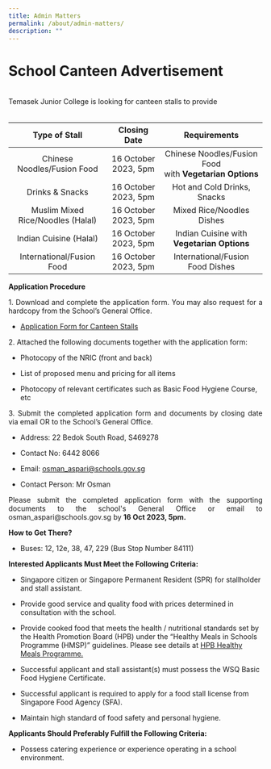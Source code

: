 ```yaml
---
title: Admin Matters
permalink: /about/admin-matters/
description: ""
---
```

# School Canteen Advertisement
<br>
Temasek Junior College is looking for canteen stalls to provide
<br>
<br>
<table>
<thead>
<tr>
<th style="text-align: center;">Type of Stall</th>
<th style="text-align: center;">Closing Date</th>
<th style="text-align: center;">Requirements</th>
</tr>
</thead>
<tbody>
<tr>
<td style="text-align: center;">Chinese Noodles/Fusion Food</td>
<td style="text-align: center;">16 October 2023, 5pm</td>
	<td style="text-align: center;">Chinese Noodles/Fusion Food<br> with <b>Vegetarian Options</b></td>
</tr>
<tr>
<td style="text-align: center;">Drinks &amp; Snacks</td>
<td style="text-align: center;">16 October 2023, 5pm</td>
<td style="text-align: center;">Hot and Cold Drinks, Snacks</td>
</tr>
<tr>
<td style="text-align: center;">Muslim Mixed Rice/Noodles (Halal)</td>
<td style="text-align: center;">16 October 2023, 5pm</td>
<td style="text-align: center;">Mixed Rice/Noodles Dishes</td>
</tr>
<tr>
<td style="text-align: center;">Indian Cuisine (Halal) </td>
<td style="text-align: center;">16 October 2023, 5pm</td>
	<td style="text-align: center;">Indian Cuisine with <b>Vegetarian Options</b></td>
</tr>
	<tr>
<td style="text-align: center;">International/Fusion Food</td>
<td style="text-align: center;">16 October 2023, 5pm</td>
<td style="text-align: center;">International/Fusion Food Dishes</td>
</tr>
</tbody>
</table>

<p style="text-align: justify;"><b>Application Procedure</b></p>

<p style="text-align: justify;">1. Download and complete the application form. You may also request for a hardcopy from the School’s General Office.</p>

*   <p><a href="/files/About/Canteen/application form for canteen stalls.pdf">Application Form for Canteen Stalls</a></p>

<p style="text-align: justify;">2. Attached the following documents together with the application form:</p>

* Photocopy of the NRIC (front and back)

* List of proposed menu and pricing for all items

* Photocopy of relevant certificates such as Basic Food Hygiene Course, etc

<p style="text-align: justify;"> 3. Submit the completed application form and documents by closing date via email OR to the School’s General Office.</p>

* Address: 22 Bedok South Road, S469278

* Contact No: 6442 8066

* Email: osman_aspari@schools.gov.sg

* Contact Person: Mr Osman

<p style="text-align: justify;">Please submit the completed application form with the supporting documents to the school's General Office or email to osman_aspari@schools.gov.sg by <b>16 Oct 2023, 5pm.</b>

</p><p style="text-align: justify;"><b>How to Get There?</b></p>

* Buses: 12, 12e, 38, 47, 229 (Bus Stop Number  84111)

<p style="text-align: justify;"><b>Interested Applicants Must Meet the Following Criteria:</b></p>

* Singapore citizen or Singapore Permanent Resident (SPR) for stallholder and stall assistant.

* Provide good service and quality food with prices determined in consultation with the school.

* Provide cooked&nbsp;food that meets the health / nutritional standards set by the Health Promotion Board (HPB) under the “Healthy Meals in Schools Programme (HMSP)” guidelines. Please see details at  <a href="https://www.hpb.gov.sg/schools/school-programmes/healthy-meals-in-schools-programme" target="_blank">HPB Healthy Meals Programme.</a>

* Successful applicant and stall assistant(s) must possess the WSQ Basic Food Hygiene Certificate.

* Successful applicant is required to apply for a food stall license from Singapore Food Agency (SFA).

* Maintain high standard of food safety and personal hygiene.

<p style="text-align: justify;"><b>Applicants Should Preferably Fulfill the Following Criteria:</b></p>

* Possess catering experience or experience operating in a school environment.
